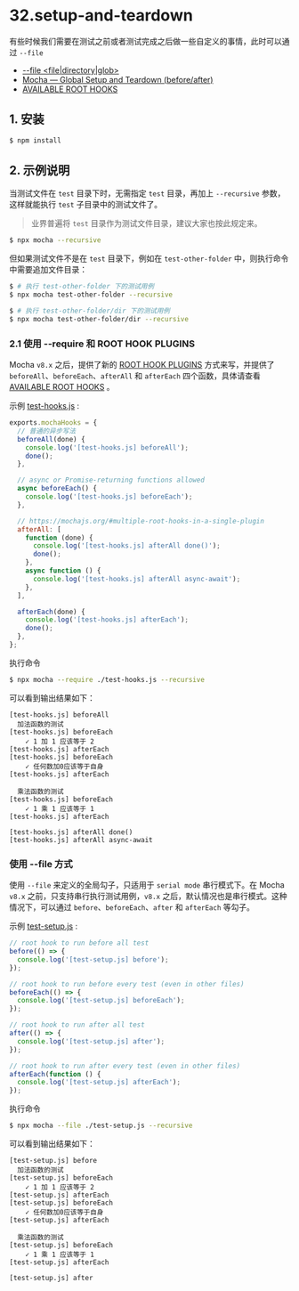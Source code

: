 # 32.setup-and-teardown

有些时候我们需要在测试之前或者测试完成之后做一些自定义的事情，此时可以通过 `--file`

- [--file <file|directory|glob>](https://mochajs.org/#-file-filedirectoryglob)
- [Mocha — Global Setup and Teardown (before/after)](https://futurestud.io/tutorials/mocha-global-setup-and-teardown-before-after)
- [AVAILABLE ROOT HOOKS](https://mochajs.org/#available-root-hooks)


## 1. 安装

```bash
$ npm install
```

## 2. 示例说明

当测试文件在 `test` 目录下时，无需指定 `test` 目录，再加上 `--recursive` 参数，这样就能执行 `test` 子目录中的测试文件了。

> 业界普遍将 `test` 目录作为测试文件目录，建议大家也按此规定来。

```bash
$ npx mocha --recursive
```

但如果测试文件不是在 `test` 目录下，例如在 `test-other-folder` 中，则执行命令中需要追加文件目录：

```bash
$ # 执行 test-other-folder 下的测试用例
$ npx mocha test-other-folder --recursive

$ # 执行 test-other-folder/dir 下的测试用例
$ npx mocha test-other-folder/dir --recursive
```


### 2.1 使用 --require 和 ROOT HOOK PLUGINS

Mocha `v8.x` 之后，提供了新的 [ROOT HOOK PLUGINS](https://mochajs.org/#root-hook-plugins) 方式来写，并提供了 `beforeAll`、`beforeEach`、`afterAll` 和 `afterEach` 四个函数，具体请查看 [AVAILABLE ROOT HOOKS](https://mochajs.org/#available-root-hooks) 。


示例 [test-hooks.js](./test-hooks.js) :

```js
exports.mochaHooks = {
  // 普通的异步写法
  beforeAll(done) {
    console.log('[test-hooks.js] beforeAll');
    done();
  },

  // async or Promise-returning functions allowed
  async beforeEach() {
    console.log('[test-hooks.js] beforeEach');
  },

  // https://mochajs.org/#multiple-root-hooks-in-a-single-plugin
  afterAll: [
    function (done) {
      console.log('[test-hooks.js] afterAll done()');
      done();
    },
    async function () {
      console.log('[test-hooks.js] afterAll async-await');
    },
  ],

  afterEach(done) {
    console.log('[test-hooks.js] afterEach');
    done();
  },
};
```

执行命令 

```bash
$ npx mocha --require ./test-hooks.js --recursive
```

可以看到输出结果如下：

```text
[test-hooks.js] beforeAll
  加法函数的测试
[test-hooks.js] beforeEach
    ✓ 1 加 1 应该等于 2
[test-hooks.js] afterEach
[test-hooks.js] beforeEach
    ✓ 任何数加0应该等于自身
[test-hooks.js] afterEach

  乘法函数的测试
[test-hooks.js] beforeEach
    ✓ 1 乘 1 应该等于 1
[test-hooks.js] afterEach

[test-hooks.js] afterAll done()
[test-hooks.js] afterAll async-await
```


### 使用 --file 方式

使用 `--file` 来定义的全局勾子，只适用于 `serial mode` 串行模式下。在 Mocha `v8.x` 之前，只支持串行执行测试用例，`v8.x` 之后，默认情况也是串行模式。这种情况下，可以通过 `before`、`beforeEach`、`after` 和 `afterEach` 等勾子。

示例 [test-setup.js](./test-setup.js) :

```js
// root hook to run before all test
before(() => {
  console.log('[test-setup.js] before');
});

// root hook to run before every test (even in other files)
beforeEach(() => {
  console.log('[test-setup.js] beforeEach');
});

// root hook to run after all test
after(() => {
  console.log('[test-setup.js] after');
});

// root hook to run after every test (even in other files)
afterEach(function () {
  console.log('[test-setup.js] afterEach');
});
```

执行命令 

```bash
$ npx mocha --file ./test-setup.js --recursive
```

可以看到输出结果如下：

```text
[test-setup.js] before
  加法函数的测试
[test-setup.js] beforeEach
    ✓ 1 加 1 应该等于 2
[test-setup.js] afterEach
[test-setup.js] beforeEach
    ✓ 任何数加0应该等于自身
[test-setup.js] afterEach

  乘法函数的测试
[test-setup.js] beforeEach
    ✓ 1 乘 1 应该等于 1
[test-setup.js] afterEach

[test-setup.js] after
```